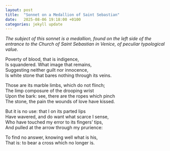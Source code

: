 ```yaml
---
layout: post
title:  "Sonnet on a Medallion of Saint Sebastian"
date:   2025-08-06 19:18:00 +0100
categories: jekyll update
---
```


*The subject of this sonnet is a medallion, found on the left side of the entrance to the Church of Saint Sebastian in Venice, of peculiar typological value.*

Poverty of blood, that is indigence, <br>
Is squandered. What image that remains, <br>
Suggesting neither guilt nor innocence, <br>
Is white stone that bares nothing through its veins. <br>

Those are its marble limbs, which do not flinch; <br>
The limp composure of the drooping wrist <br>
Upon the bark: see, there are the ropes which pinch <br>
The stone, the pain the wounds of love have kissed. <br>

But it is no use: that I on its parted lips <br>
Have wavered, and do want what scarce I sense, <br>
Who have touched my error to its fingers’ tips, <br>
And pulled at the arrow through my prurience: <br>

To find no answer, knowing well what is his, <br>
That is: to bear a cross which no longer is. <br>













